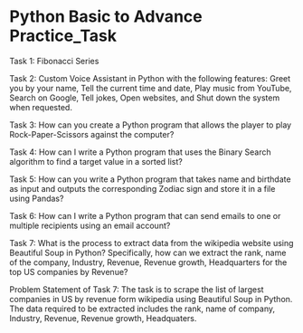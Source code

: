 # Python Basic to Advance Practice_Task

Task 1: Fibonacci Series

Task 2: Custom Voice Assistant in Python with the following features:
Greet you by your name,
Tell the current time and date,
Play music from YouTube,
Search on Google,
Tell jokes,
Open websites, and
Shut down the system when requested.

Task 3:
How can you create a Python program that allows the player to play Rock-Paper-Scissors against the computer?

Task 4:
How can I write a Python program that uses the Binary Search algorithm to find a target value in a sorted list?

Task 5:
How can you write a Python program that takes name and birthdate as input and outputs the corresponding Zodiac sign and store it in a file using Pandas?

Task 6:
How can I write a Python program that can send emails to one or multiple recipients using an email account?

Task 7:
What is the process to extract data from the wikipedia website using Beautiful Soup in Python? Specifically, how can we extract the rank, name of the company, Industry, Revenue, Revenue growth, Headquarters for the top US companies by Revenue?

Problem Statement of Task 7:
The task is to scrape the list of largest companies in US by revenue form wikipedia using Beautiful Soup in Python. The data required to be extracted includes the rank, name of company, Industry, Revenue, Revenue growth, Headquaters.
